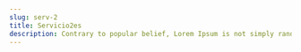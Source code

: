 ```yaml
---
slug: serv-2
title: Servicio2es
description: Contrary to popular belief, Lorem Ipsum is not simply random text. It has roots in a piece of classical Latin literature from 45 BC, making it over 2000 years old. 
---
```

